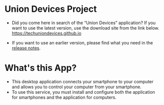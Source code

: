 # Union Devices Project

- Did you come here in search of the “Union Devices” application? If you want to use the latest version, use the download site from the link below.
https://techuniondevices.github.io

- If you want to use an earlier version, please find what you need in the [release notes](./app/).

# What's this App?
- This desktop application connects your smartphone to your computer and allows you to control your computer from your smartphone.
- To use this service, you must install and configure both the application for smartphones and the application for computers.


